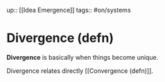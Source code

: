 up:: [[Idea Emergence]]
tags:: #on/systems

# Divergence (defn)
**Divergence** is basically when things become unique.

Divergence relates directly [[Convergence (defn)]].